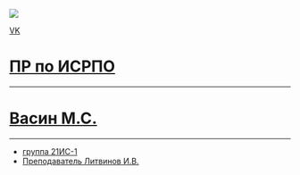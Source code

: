 <p aign ="center"><a href="https://vk.com/id592849426" target="_blank"></a><img scr="https://external-preview.redd.it/ofWlUxmIrpKD1bb0oFBv6sa4uRrBHpRGl4PKsfhHL1g.jpg?auto=webp&s=6bc080ec0bdcc538f16aea553f93ed906de49a3f" src= width="400"> </p>

<p><a href="https://vk.com/id592849426">VK</p>

# ПР по ИСРПО
-----
# Васин М.С.
-----
* группа 21ИС-1
* Преподаватель Литвинов И.В.
